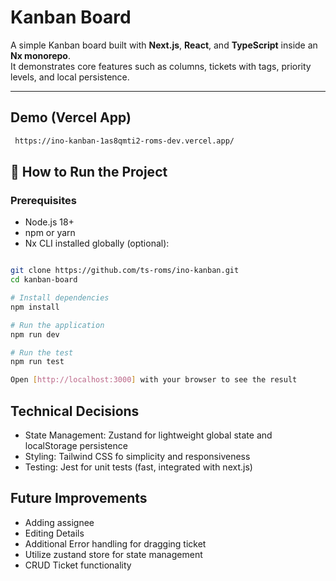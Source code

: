 # Kanban Board

A simple Kanban board built with **Next.js**, **React**, and **TypeScript** inside an **Nx monorepo**.  
It demonstrates core features such as columns, tickets with tags, priority levels, and local persistence.

---

## Demo (Vercel App)

```bash
 https://ino-kanban-1as8qmti2-roms-dev.vercel.app/
```

## 🚀 How to Run the Project

### Prerequisites

- Node.js 18+
- npm or yarn
- Nx CLI installed globally (optional):

```bash

git clone https://github.com/ts-roms/ino-kanban.git
cd kanban-board

# Install dependencies
npm install

# Run the application
npm run dev

# Run the test
npm run test

Open [http://localhost:3000] with your browser to see the result

```

## Technical Decisions

- State Management: Zustand for lightweight global state and localStorage persistence
- Styling: Tailwind CSS fo simplicity and responsiveness
- Testing: Jest for unit tests (fast, integrated with next.js)

## Future Improvements

- Adding assignee
- Editing Details
- Additional Error handling for dragging ticket
- Utilize zustand store for state management
- CRUD Ticket functionality
